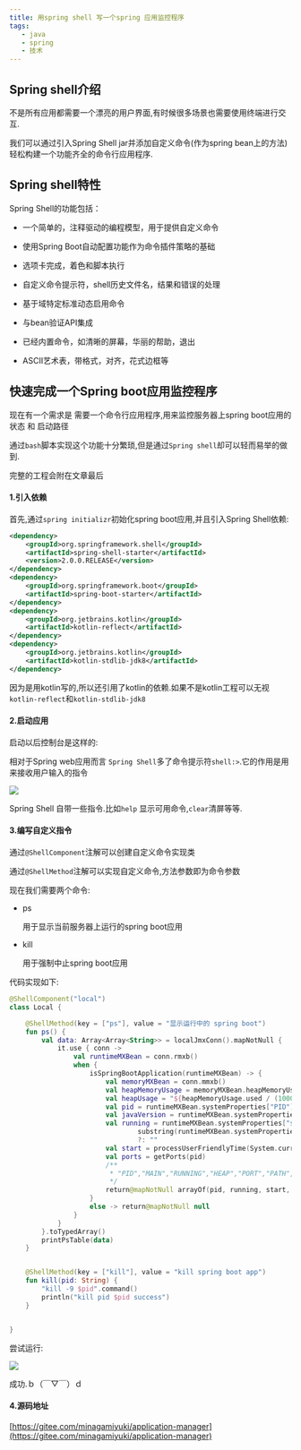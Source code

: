 ```yaml
---
title: 用spring shell 写一个spring 应用监控程序
tags: 
   - java
   - spring
   - 技术
---
```



## Spring shell介绍

不是所有应用都需要一个漂亮的用户界面,有时候很多场景也需要使用终端进行交互.

我们可以通过引入Spring Shell jar并添加自定义命令(作为spring bean上的方法)轻松构建一个功能齐全的命令行应用程序.


## Spring shell特性

Spring Shell的功能包括：

-   一个简单的，注释驱动的编程模型，用于提供自定义命令

-   使用Spring Boot自动配置功能作为命令插件策略的基础

-   选项卡完成，着色和脚本执行

-   自定义命令提示符，shell历史文件名，结果和错误的处理

-   基于域特定标准动态启用命令

-   与bean验证API集成

-   已经内置命令，如清晰的屏幕，华丽的帮助，退出

-   ASCII艺术表，带格式，对齐，花式边框等

  

## 快速完成一个Spring boot应用监控程序

现在有一个需求是 需要一个命令行应用程序,用来监控服务器上spring boot应用的状态 和 启动路径

通过`bash`脚本实现这个功能十分繁琐,但是通过`Spring shell`却可以轻而易举的做到.

完整的工程会附在文章最后

#### 1.引入依赖

首先,通过`spring initializr`初始化spring boot应用,并且引入Spring Shell依赖:

```xml
<dependency>
    <groupId>org.springframework.shell</groupId>
    <artifactId>spring-shell-starter</artifactId>
    <version>2.0.0.RELEASE</version>
</dependency>
<dependency>
    <groupId>org.springframework.boot</groupId>
    <artifactId>spring-boot-starter</artifactId>
</dependency>
<dependency>
    <groupId>org.jetbrains.kotlin</groupId>
    <artifactId>kotlin-reflect</artifactId>
</dependency>
<dependency>
    <groupId>org.jetbrains.kotlin</groupId>
    <artifactId>kotlin-stdlib-jdk8</artifactId>
</dependency>
```

因为是用kotlin写的,所以还引用了kotlin的依赖.如果不是kotlin工程可以无视`kotlin-reflect`和`kotlin-stdlib-jdk8`

#### 2.启动应用

启动以后控制台是这样的:

相对于Spring web应用而言  `Spring Shell`多了命令提示符`shell:>`.它的作用是用来接收用户输入的指令 

![](https://gitee.com/minagamiyuki/picgo-gitee/raw/master/images/20200325133454.png)

Spring Shell 自带一些指令.比如`help` 显示可用命令,`clear`清屏等等.



#### 3.编写自定义指令

通过`@ShellComponent`注解可以创建自定义命令实现类

通过`@ShellMethod`注解可以实现自定义命令,方法参数即为命令参数	

现在我们需要两个命令:

* ps 

  用于显示当前服务器上运行的spring boot应用 

* kill

  用于强制中止spring boot应用
  

代码实现如下:

```kotlin
@ShellComponent("local")
class Local {

    @ShellMethod(key = ["ps"], value = "显示运行中的 spring boot")
    fun ps() {
        val data: Array<Array<String>> = localJmxConn().mapNotNull {
            it.use { conn ->
                val runtimeMXBean = conn.rmxb()
                when {
                    isSpringBootApplication(runtimeMXBean) -> {
                        val memoryMXBean = conn.mmxb()
                        val heapMemoryUsage = memoryMXBean.heapMemoryUsage
                        val heapUsage = "${heapMemoryUsage.used / (1000 * 1000)}MB/${heapMemoryUsage.max / (1000 * 1000)}MB"
                        val pid = runtimeMXBean.systemProperties["PID"] ?: ""
                        val javaVersion = runtimeMXBean.systemProperties["java.version"] ?: ""
                        val running = runtimeMXBean.systemProperties["sun.java.command"]?.
                                substring(runtimeMXBean.systemProperties["sun.java.command"]?.lastIndexOf(".")!! + 1)
                                ?: ""
                        val start = processUserFriendlyTime(System.currentTimeMillis() - runtimeMXBean.startTime)
                        val ports = getPorts(pid)
                        /**
                         * "PID","MAIN","RUNNING","HEAP","PORT","PATH","JAVA_VERSION"
                         */
                        return@mapNotNull arrayOf(pid, running, start, heapUsage, ports, StringUtils.abbreviate(runtimeMXBean.classPath, 50), javaVersion)
                    }
                    else -> return@mapNotNull null
                }
            }
        }.toTypedArray()
        printPsTable(data)
    }


    @ShellMethod(key = ["kill"], value = "kill spring boot app")
    fun kill(pid: String) {
        "kill -9 $pid".command()
        println("kill pid $pid success")
    }


}
```

尝试运行:

![](https://gitee.com/minagamiyuki/picgo-gitee/raw/master/images/截屏2020-03-25下午2.02.06.png)

成功.ｂ（￣▽￣）ｄ



#### 4.源码地址

[https://gitee.com/minagamiyuki/application-manager](https://gitee.com/minagamiyuki/application-manager)


